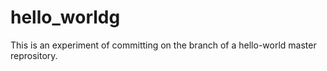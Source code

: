 # hello_worldg
This is an experiment of committing on the branch of a hello-world master reprository.
